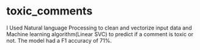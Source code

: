 # toxic_comments
 I Used Natural language Processing to clean and vectorize input data and 	 Machine learning algorithm(Linear SVC) to predict if a comment is toxic or not. The model had a F1 accuracy of 71%.
